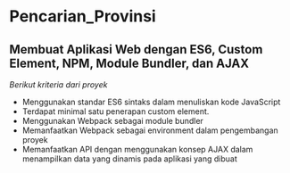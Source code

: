 # Pencarian_Provinsi
Membuat Aplikasi Web dengan ES6, Custom Element, NPM, Module Bundler, dan AJAX
--
*Berikut kriteria dari proyek*
- Menggunakan standar ES6 sintaks dalam menuliskan kode JavaScript
- Terdapat minimal satu penerapan custom element.
- Menggunakan Webpack sebagai module bundler 
- Memanfaatkan Webpack sebagai environment dalam pengembangan proyek
- Memanfaatkan API dengan menggunakan konsep AJAX dalam menampilkan data yang dinamis pada aplikasi yang dibuat
